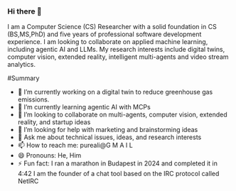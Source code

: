### Hi there 👋
I am a Computer Science (CS) Researcher with a solid foundation in CS (BS,MS,PhD) and five years of professional software development experience. I am looking to collaborate on applied machine learning, including agentic AI and LLMs. My research interests include digital twins, computer vision, extended reality, intelligent multi-agents and video stream analytics.

#Summary

- 🔭 I’m currently working on a digital twin to reduce greenhouse gas emissions.
- 🌱 I’m currently learning agentic AI with MCPs
- 👯 I’m looking to collaborate on multi-agents, computer vision, extended reality, and startup ideas
- 🤔 I’m looking for help with marketing and brainstorming ideas
- 💬 Ask me about technical issues, ideas, and research interests 
- 📫 How to reach me: pureali@G M A I L
- 😄 Pronouns: He, Him
- ⚡ Fun fact: I ran a marathon in Budapest in 2024 and completed it in 4:42
     I am the founder of a chat tool based on the IRC protocol called NetIRC
     
  
    

